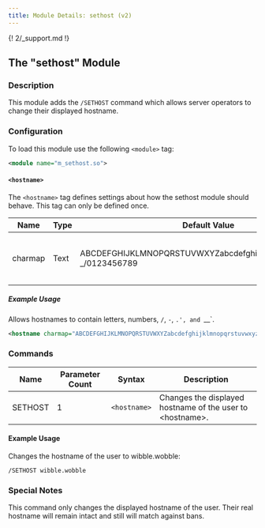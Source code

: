 ```yaml
---
title: Module Details: sethost (v2)
---
```


{! 2/_support.md !}

## The "sethost" Module

### Description

This module adds the `/SETHOST` command which allows server operators to change their displayed hostname.

### Configuration

To load this module use the following `<module>` tag:

```xml
<module name="m_sethost.so">
```

#### `<hostname>`

The `<hostname>` tag defines settings about how the sethost module should behave. This tag can only be defined once.

Name    | Type | Default Value                                                      | Description
------- | ---- | ------------------------------------------------------------------ | -----------
charmap | Text | ABCDEFGHIJKLMNOPQRSTUVWXYZabcdefghijklmnopqrstuvwxyz.-_/0123456789 | The characters which are allowed in a hostname.

##### Example Usage

Allows hostnames to contain letters, numbers, `/`, `-`, `.', and `__`.

```xml
<hostname charmap="ABCDEFGHIJKLMNOPQRSTUVWXYZabcdefghijklmnopqrstuvwxyz.-_/0123456789">
```

### Commands

Name    | Parameter Count | Syntax       | Description
------- | --------------- | ------------ | -----------
SETHOST | 1               | `<hostname>` | Changes the displayed hostname of the user to &lt;hostname&gt;.

#### Example Usage

Changes the hostname of the user to wibble.wobble:

```plaintext
/SETHOST wibble.wobble
```

### Special Notes

This command only changes the displayed hostname of the user. Their real hostname will remain intact and still will match against bans.
